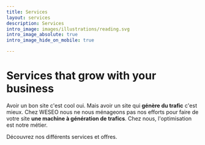 ```yaml
---
title: Services
layout: services
description: Services
intro_image: images/illustrations/reading.svg
intro_image_absolute: true
intro_image_hide_on_mobile: true

---
```

# Services that grow with your business

Avoir un bon site c'est cool oui. Mais avoir un site qui **génère du trafic** c'est mieux. Chez WESEO nous ne nous ménageons pas nos efforts pour faire de votre site **une machine à génération de trafics**. Chez nous, l'optimisation est notre métier. 

Découvrez nos différents services et offres.